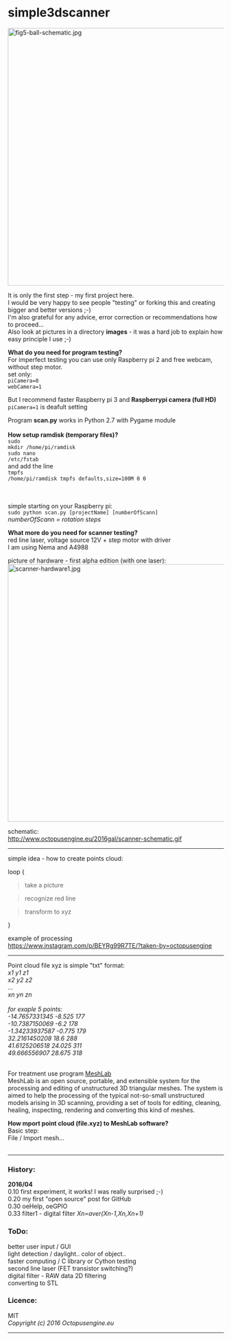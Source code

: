 # simple3dscanner

<img src="https://raw.githubusercontent.com/octopusengine/simple3dscanner/master/images/fig5-ball-schematic.jpg" alt="fig5-ball-schematic.jpg" width="600">

It is only the first step - my first project here.<br /> 
I would be very happy to see people "testing" or forking this and creating bigger and better versions ;-)<br /> 
I'm also grateful for any advice, error correction or recommendations how to proceed...<br />
Also look at pictures in a directory <b>images</b> - it was a hard job to explain how easy principle I use ;-)<br /> 

<b>What do you need for program testing?</b><br />
For imperfect testing you can use only Raspberry pi 2 and free webcam, without step motor.<br />
set only:<br />
<code>piCamera=0</code><br />
<code>webCamera=1</code><br />

But I recommend faster Raspberry pi 3 and <b>Raspberrypi camera (full HD)</b><br />
<code>piCamera=1</code> is deafult setting<br />


Program <b>scan.py</b> works in Python 2.7 with Pygame module<br />
<br />
<b>How setup ramdisk (temporary files)?</b><br />
<code>sudo mkdir /home/pi/ramdisk</code><br /> 
<code>sudo nano /etc/fstab</code><br />
and add the line<br />
<code>tmpfs /home/pi/ramdisk tmpfs defaults,size=100M 0 0</code><br /> 
<br />

<br />
simple starting on your Raspberry pi:<br />
<code>sudo python scan.py [projectName] [numberOfScann] </code><br />
<i>numberOfScann = rotation steps</i><br />

<b>What more do you need for scanner testing?</b><br /> 
red line laser, voltage source 12V + step motor with driver<br /> 
I am using Nema and A4988<br />  

picture of hardware - first alpha edition (with one laser):<br /> 
<img src="https://raw.githubusercontent.com/octopusengine/simple3dscanner/master/images/scanner-hardware1.jpg" alt="scanner-hardware1.jpg" width="600">

schematic:<br /> 
http://www.octopusengine.eu/2016gal/scanner-schematic.gif


<hr /> 
simple idea - how to create points cloud:

loop {

  > take a picture 

  > recognize red line

  > transform to xyz
  
  }

 example of processing<br /> 
  https://www.instagram.com/p/BEYRg99R7TE/?taken-by=octopusengine

<hr />
Point cloud file xyz is simple "txt" format:<br />
<i>x1 y1 z1<br />
x2 y2 z2<br />
...<br />
xn yn zn<br />
<br />
for exaple 5 points:<br />
-14.7657331345 -8.525 177<br />
-10.7387150069 -6.2 178<br />
-1.34233937587 -0.775 179<br />
32.2161450208 18.6 288<br />
41.6125206518 24.025 311<br />
49.666556907 28.675 318 <br />
<br />
</i>

For treatment use program <a href=http://meshlab.sourceforge.net/>MeshLab</a><br />
MeshLab is an open source, portable, and extensible system for the processing and editing of unstructured 3D triangular meshes. 
The system is aimed to help the processing of the typical not-so-small unstructured models arising in 3D scanning, providing a set of tools for editing, cleaning, healing, inspecting, rendering and converting this kind of meshes.<br /> 

<b>How mport point cloud (file.xyz) to MeshLab software?</b><br />
Basic step: <br />
File / Import mesh...<br /> 
<br /> 

<hr />
<h3>History:</h3> 

 <b>2016/04</b><br /> 
 0.10 first experiment, it works! I was really surprised ;-)<br /> 
 0.20 my first "open source" post for GitHub<br /> 
 0.30 oeHelp, oeGPIO<br />
 0.33 filter1 - digital filter <i>Xn=aver(Xn-1,Xn,Xn+1)</i><br />
 
<h3>ToDo:</h3>

 better user input / GUI<br /> 
 light detection / daylight.. color of object..<br /> 
 faster computing / C library or Cython testing<br /> 
 second line laser (FET transistor switching?) <br /> 
 digital filter - RAW data 2D filtering<br /> 
 converting to STL<br /> 
 
<h3>Licence:</h3>
MIT<br /> 
<i>Copyright (c) 2016 Octopusengine.eu</i><hr /> 

